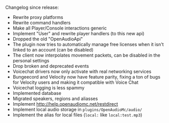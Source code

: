 Changelog since release:
 - Rewrite proxy platforms
 - Rewrite command handlers
 - Make all Player/Console interactions generic
 - Implement "User" and rewrite player handlers (to this new api)
 - Dropped the old "OpenAudioApi"
 - The plugin now tries to automatically manage free licenses when it isn't linked to an account (can be disabled)
 - The client now interpolates movement packets, can be disabled in the personal settings
 - Drop broken and deprecated events
 - Voicechat drivers now only activate with real networking services
 - Bungeecord and Velocity now have feature parity, fixing a ton of bugs for Velocity users and making it compatible with Voice Chat
 - Voicechat logging is less spammy
 - Implemented database
 - Migrated speakers, regions and aliasses
 - Implement http://help.openaudiomc.net/restdirect
 - Implement local audio storage in `plugins/OpenAudioMc/audio/`
 - Implement the alias for local files (`local:` like `local:test.mp3`)